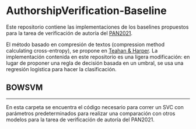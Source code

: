 # AuthorshipVerification-Baseline

Este repositorio contiene las implementaciones de los baselines propuestos para la tarea de verificación de autoría del [PAN2021](https://pan.webis.de/clef21/pan21-web/author-identification.html).

El método basado en compresión de textos (compression method calculating cross-entropy), se propone en [Teahan & Harper](https://link.springer.com/chapter/10.1007/978-94-017-0171-6_7). La implementación contenida en este repositorio es una ligera modificación: en lugar de proponer una regla de decisión basada en un umbral, se usa una regresión logística para hacer la clasificación.



## BOWSVM
***

En esta carpeta se encuentra el código necesario para correr un SVC con parámetros predeterminados para realizar una comparación con otros modelos para la tarea de verificación de autoría del PAN2021.